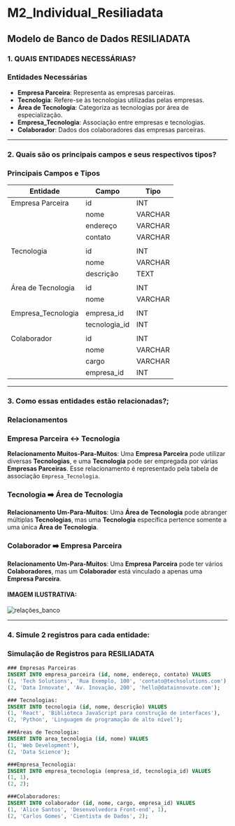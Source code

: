 # M2_Individual_Resiliadata

## Modelo de Banco de Dados RESILIADATA

### 1. QUAIS ENTIDADES NECESSÁRIAS?
### Entidades Necessárias
- **Empresa Parceira**: Representa as empresas parceiras.
- **Tecnologia**: Refere-se às tecnologias utilizadas pelas empresas.
- **Área de Tecnologia**: Categoriza as tecnologias por área de especialização.
- **Empresa_Tecnologia**: Associação entre empresas e tecnologias.
- **Colaborador**: Dados dos colaboradores das empresas parceiras.
  
------------------------------
  
### 2. Quais são os principais campos e seus respectivos tipos?
### Principais Campos e Tipos
| Entidade            | Campo       | Tipo    |
|---------------------|-------------|---------|
| Empresa Parceira    | id          | INT     |
|                     | nome        | VARCHAR |
|                     | endereço    | VARCHAR |
|                     | contato     | VARCHAR |
|                     |             |         |
| Tecnologia          | id          | INT     |
|                     | nome        | VARCHAR |
|                     | descrição   | TEXT    |
|                     |             |         |
| Área de Tecnologia  | id          | INT     |
|                     | nome        | VARCHAR |
|                     |             |         |
| Empresa_Tecnologia  | empresa_id  | INT     |
|                     | tecnologia_id| INT     |
|                     |             |         |
| Colaborador         | id          | INT     |
|                     | nome        | VARCHAR |
|                     | cargo       | VARCHAR |
|                     | empresa_id  | INT     |

------------------------------

### 3. Como essas entidades estão relacionadas?;
### Relacionamentos
### Empresa Parceira ↔️ Tecnologia
**Relacionamento Muitos-Para-Muitos**: Uma **Empresa Parceira** pode utilizar diversas **Tecnologias**, e uma **Tecnologia** pode ser empregada por várias **Empresas Parceiras**. Esse relacionamento é representado pela tabela de associação `Empresa_Tecnologia`.

### Tecnologia ➡️ Área de Tecnologia
**Relacionamento Um-Para-Muitos**: Uma **Área de Tecnologia** pode abranger múltiplas **Tecnologias**, mas uma **Tecnologia** específica pertence somente a uma única **Área de Tecnologia**.

### Colaborador ➡️ Empresa Parceira
**Relacionamento Um-Para-Muitos**: Uma **Empresa Parceira** pode ter vários **Colaboradores**, mas um **Colaborador** está vinculado a apenas uma **Empresa Parceira**.
 #### IMAGEM ILUSTRATIVA:

 
![relações_banco](https://github.com/Marlon-Dantas/M2_Individual_Resiliadata/assets/92075470/d0163db2-36ed-4e24-a16f-c40f89ea7b21)


------------------------------

### 4. Simule 2 registros para cada entidade:
### Simulação de Registros para RESILIADATA

```sql
### Empresas Parceiras
INSERT INTO empresa_parceira (id, nome, endereço, contato) VALUES
(1, 'Tech Solutions', 'Rua Exemplo, 100', 'contato@techsolutions.com'),
(2, 'Data Innovate', 'Av. Inovação, 200', 'hello@datainnovate.com');

### Tecnologias:
INSERT INTO tecnologia (id, nome, descrição) VALUES
(1, 'React', 'Biblioteca JavaScript para construção de interfaces'),
(2, 'Python', 'Linguagem de programação de alto nível');

###Áreas de Tecnologia:
INSERT INTO area_tecnologia (id, nome) VALUES
(1, 'Web Development'),
(2, 'Data Science');

###Empresa_Tecnologia:
INSERT INTO empresa_tecnologia (empresa_id, tecnologia_id) VALUES
(1, 1),
(2, 2);

###Colaboradores:
INSERT INTO colaborador (id, nome, cargo, empresa_id) VALUES
(1, 'Alice Santos', 'Desenvolvedora Front-end', 1),
(2, 'Carlos Gomes', 'Cientista de Dados', 2);

